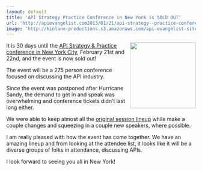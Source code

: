 ```yaml
---
layout: default
title: 'API Strategy Practice Conference in New York is SOLD OUT'
url: 'http://apievangelist.com2013/01/21/api-strategy--practice-conference-in-new-york-is-sold-out/'
image: 'http://kinlane-productions.s3.amazonaws.com/api-evangelist-site/blog/api-strategy-practice-vertical.jpg'
---
```



<p>
     <a href="http://www.apistrategyconference.com/" target="_blank"><img src="https://s3.amazonaws.com/kinlane-productions/events/api-strategy-practice-vertical.jpg"  width="175" align="right" /></a>
</p>
<p>
     It is 30 days until the <a href="http://www.apistrategyconference.com/" target="_blank">API Strategy &amp; Practice conference in New York City</a>, February 21st and 22nd, and the event is now sold out!
</p>
<p>
     The event will be a 275 person conference focused on discussing the API industry.
</p>
<p>
     Since the event was postponed after Hurricane Sandy, the demand to get in and speak was overwhelming and conference tickets didn’t last long either.
</p>
<p>
     We were able to keep almost all the <a href="http://www.apistrategyconference.com/sessions.php">original session lineup</a> while make a couple changes and squeezing in a couple new speakers, where possible.
</p>
<p>
     I am really pleased with how the event has come together. We have an amazing lineup and from looking at the attendee list, it looks like it will be a diverse groups of folks in attendance, discussing APIs.
</p>
<p>
     I look forward to seeing you all in New York!
</p>
